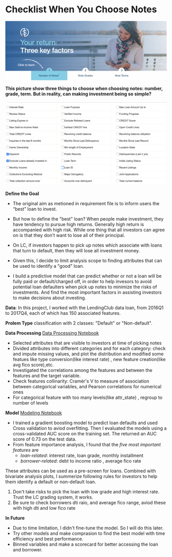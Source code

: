 # Checklist When You Choose Notes

![image info](./fig/cover.png)

**This picture show three things to choose when choosing notes: number, grade, term. But in reality, can making investment being so simple?** 

![These are filters LC provided for investors](./fig/filter.png)


**Define the Goal**
- The original aim as metioned in requirement file is to inform users the “best” loan to invest. 
- But how to define the "best" loan? When people make investment, they have tendency to pursue high returns. Generally high return is accompanied with high risk. While one thing that all investors can agree on is that they don't want to lose all of their principal. 
- On LC, if investors happen to pick up notes which associate with loans that turn to default, then they will lose all investment money. 
- Given this, I decide to limit analysis scope to finding attributes that can be used to identify a "good" loan. 

- I build a predictive model that can predict whether or not a loan will be fully paid or default/charged off, in order to help invesors to avoid potential loan defaulters when pick up notes to minimize the risks of investments. And find the most important factors in assisting investors to make decisions about investing.

**Data**:
In this project, I worked with the LendingClub data loan, from 2016Q1 to 2017Q4, each of which has 150 associated features. 

**Prolem Type** 
classification with 2 classes: "Default" or "Non-default".

**Data Processing** [Data Processing Notebook](https://github.com/qw2273/data_challenge/blob/master/lib/2.%20Data%20Processing.ipynb)
- Selected attributes that are visible to investors at time of picking notes 
- Divided attributes into different categories and for each category: check and impute missing values, and plot the distribution and modified some featues like type conversion(like interest rate) , new feature creation(like avg fico score),etc. 
- Investigated the correlations among the features and between the features and the target variable. 
- Check features collinarity: Cramér's V to measure of association between categorical variables, and Pearson correlations for numerical ones 
- For categorical feature with too many levels(like attr_state) , regroup to number of levels

**Model** [Modeling Notebook](https://github.com/qw2273/data_challenge/blob/master/lib/3.%20Modeling.ipynb)
- I trained a gradient boosting model to predict loan defaults and used Cross validation to aviod overfitting. Then I evaluated the models using a cross-validated AUC score on the training set. The returned an AUC score of 0.73 on the test data. 
- From feature importance analysis, I found that the *five most important features* are 
   - *loan-related*: interest rate, loan grade, monthly installment 
   - *borrower-related*: debt to income ratio , average fico rate 


These attributes can be used as a pre-screen for loans. Combined with bivariate analysis plots, I summerize following rules for investors to help them identify a default or non-default loan.
1. Don't take risks to pick the loan with low grade and high interest rate. Trust the LC grading system, it works.
2. Be sure to check borrowers dti raio, and average fico range, aviod these with high dti and low fico rate 


**In Future**

- Due to time limitation, I didn't fine-tune the model. So I will do this later.
- Try other models and make comprasion to find the best model with time efficiency and best performance. 
- Binned variables and make a scorecard for better accessing the loan and borrower. 
